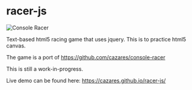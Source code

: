 racer-js
========

![Console Racer](http://cazares.github.io/images/racer-js-screenshot.png)

Text-based html5 racing game that uses jquery. This is to practice html5 canvas.

The game is a port of https://github.com/cazares/console-racer

This is still a work-in-progress.

Live demo can be found here: https://cazares.github.io/racer-js/
